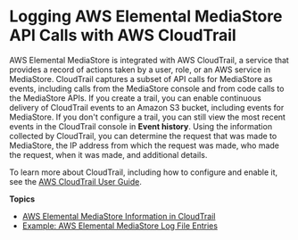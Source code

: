 # Logging AWS Elemental MediaStore API Calls with AWS CloudTrail<a name="logging-using-cloudtrail"></a>

AWS Elemental MediaStore is integrated with AWS CloudTrail, a service that provides a record of actions taken by a user, role, or an AWS service in MediaStore\. CloudTrail captures a subset of API calls for MediaStore as events, including calls from the MediaStore console and from code calls to the MediaStore APIs\. If you create a trail, you can enable continuous delivery of CloudTrail events to an Amazon S3 bucket, including events for MediaStore\. If you don't configure a trail, you can still view the most recent events in the CloudTrail console in **Event history**\. Using the information collected by CloudTrail, you can determine the request that was made to MediaStore, the IP address from which the request was made, who made the request, when it was made, and additional details\. 

To learn more about CloudTrail, including how to configure and enable it, see the [AWS CloudTrail User Guide](https://docs.aws.amazon.com/awscloudtrail/latest/userguide/)\.

**Topics**
+ [AWS Elemental MediaStore Information in CloudTrail](monitoring-service-info-in-cloudtrail.md)
+ [Example: AWS Elemental MediaStore Log File Entries](monitoring-example-log-file-entries.md)